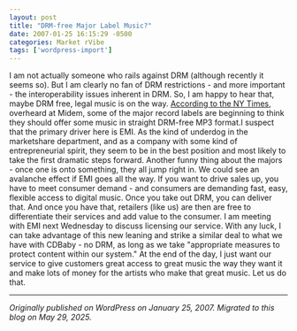 ```yaml
---
layout: post
title: "DRM-free Major Label Music?"
date: 2007-01-25 16:15:29 -0500
categories: Market rVibe
tags: ['wordpress-import']
---
```


I am not actually someone who rails against DRM (although recently it seems so). But I am clearly no fan of DRM restrictions - and more important - the interoperability issues inherent in DRM. So, I am happy to hear that, maybe DRM free, legal music is on the way. [According to the NY Times](http://www.nytimes.com/2007/01/23/technology/23music.html?_r=2&ref=technology&oref=slogin&oref=slogin), overheard at Midem, some of the major record labels are beginning to think they should offer some music in straight DRM-free MP3 format.I suspect that the primary driver here is EMI. As the kind of underdog in the marketshare department, and as a company with some kind of entrepreneurial spirit, they seem to be in the best position and most likely to take the first dramatic steps forward. Another funny thing about the majors - once one is onto something, they all jump right in. We could see an avalanche effect if EMI goes all the way. If you want to drive sales up, you have to meet consumer demand - and consumers are demanding fast, easy, flexible access to digital music. Once you take out DRM, you can deliver that. And once you have that, retailers (like us) are then are free to differentiate their services and add value to the consumer. I am meeting with EMI next Wednesday to discuss licensing our service. With any luck, I can take advantage of this new leaning and strike a similar deal to what we have with CDBaby - no DRM, as long as we take "appropriate measures to protect content within our system." At the end of the day, I just want our service to give customers great access to great music the way they want it and make lots of money for the artists who make that great music. Let us do that.

---

*Originally published on WordPress on January 25, 2007. Migrated to this blog on May 29, 2025.*

